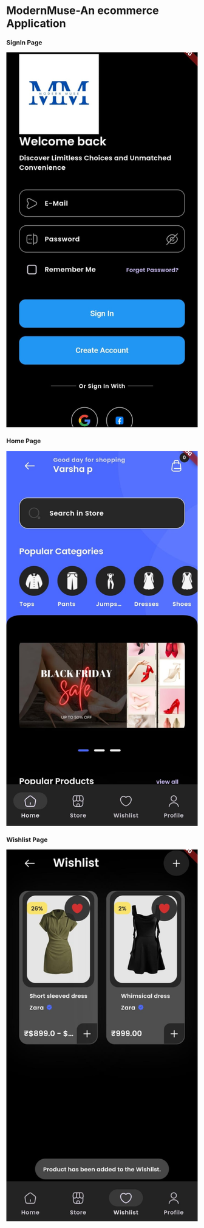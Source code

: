 # ModernMuse-An ecommerce Application


### SignIn Page
![SignIn Page](assets/images/readmeImages/signin.jpg)

### Home Page
![Home Screen](assets/images/readmeImages/Home.jpg)

### Wishlist Page
![Wislist Page](assets/images/readmeImages/wish.jpg)

